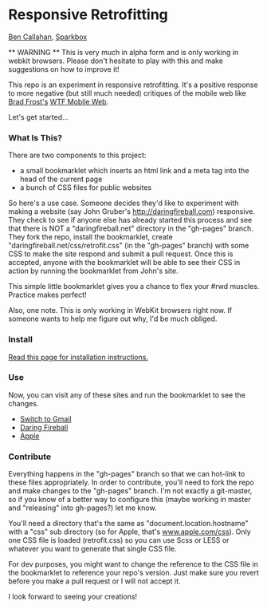 # Responsive Retrofitting
[Ben Callahan](http://twitter.com/bencallahan), [Sparkbox](http://seesparkbox.com)

** WARNING **
This is very much in alpha form and is only working in webkit browsers. Please don't hesitate to play with this and make suggestions on how to improve it!

This repo is an experiment in responsive retrofitting. It's a positive response to more negative (but still much needed) critiques of the mobile web like [Brad Frost's](http://twitter.com/brad_frost) [WTF Mobile Web](http://wtfmobileweb.com).

Let's get started...

### What Is This?
There are two components to this project:
* a small bookmarklet which inserts an html link and a meta tag into the head of the current page
* a bunch of CSS files for public websites

So here's a use case. Someone decides they'd like to experiment with making a website (say John Gruber's http://daringfireball.com) responsive. They check to see if anyone else has already started this process and see that there is NOT a "daringfireball.net" directory in the "gh-pages" branch. They fork the repo, install the bookmarklet, create "daringfireball.net/css/retrofit.css" (in the "gh-pages" branch) with some CSS to make the site respond and submit a pull request. Once this is accepted, anyone with the bookmarklet will be able to see their CSS in action by running the bookmarklet from John's site.

This simple little bookmarklet gives you a chance to flex your #rwd muscles. Practice makes perfect!

Also, one note. This is only working in WebKit browsers right now. If someone wants to help me figure out why, I'd be much obliged.

### Install
[Read this page for installation instructions.](http://sparkbox.github.com/Responsive-Retrofitting)

### Use
Now, you can visit any of these sites and run the bookmarklet to see the changes.
* [Switch to Gmail](https://mail.google.com/mail/help/intl/en/switch.html)
* [Daring Fireball](http://daringfireball.net)
* [Apple](http://apple.com)

### Contribute
Everything happens in the "gh-pages" branch so that we can hot-link to these files appropriately. In order to contribute, you'll need to fork the repo and make changes to the "gh-pages" branch. I'm not exactly a git-master, so if you know of a better way to configure this (maybe working in master and "releasing" into gh-pages?) let me know.

You'll need a directory that's the same as "document.location.hostname" with a "css" sub directory (so for Apple, that's www.apple.com/css). Only one CSS file is loaded (retrofit.css) so you can use Scss or LESS or whatever you want to generate that single CSS file.

For dev purposes, you might want to change the reference to the CSS file in the bookmarklet to reference your repo's version. Just make sure you revert before you make a pull request or I will not accept it.

I look forward to seeing your creations!